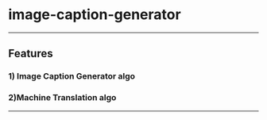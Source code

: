 # image-caption-generator


---

## Features

### 1) Image Caption Generator algo





### 2)Machine Translation  algo



---


